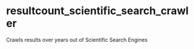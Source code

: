 # resultcount_scientific_search_crawler
Crawls results over years out of Scientific Search Engines 
